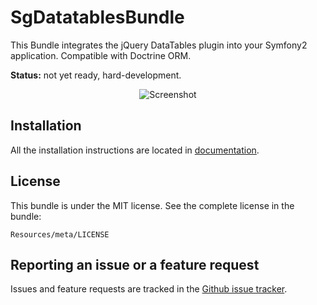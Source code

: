 # SgDatatablesBundle

This Bundle integrates the jQuery DataTables plugin into your Symfony2 application. Compatible with Doctrine ORM.

**Status:** not yet ready, hard-development.

<div style="text-align:center"><img alt="Screenshot" src="https://github.com/stwe/DatatablesBundle/raw/master/Resources/doc/sc1.JPG"></div>

## Installation

All the installation instructions are located in [documentation](https://github.com/stwe/DatatablesBundle/blob/master/Resources/doc/index.md).

## License

This bundle is under the MIT license. See the complete license in the bundle:

    Resources/meta/LICENSE

## Reporting an issue or a feature request

Issues and feature requests are tracked in the [Github issue tracker](https://github.com/stwe/DatatablesBundle/issues).